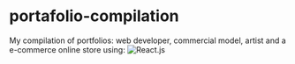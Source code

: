 # portafolio-compilation
My compilation of portfolios: web developer, commercial model, artist and a e-commerce online store using: ![React.js](https://img.shields.io/badge/-React.js-007494?style=flat&logo=react)
